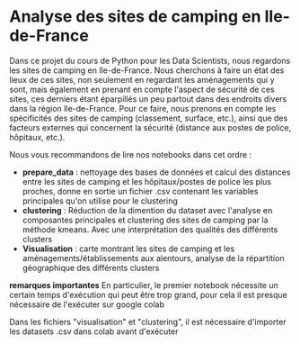 # Analyse des sites de camping en Ile-de-France
Dans ce projet du cours de Python pour les Data Scientists, nous regardons les sites de camping en Ile-de-France. Nous cherchons à faire un état des lieux de ces sites, non seulement en regardant les aménagements qui y sont, mais également en prenant en compte l'aspect de sécurité de ces sites, ces derniers étant éparpillés un peu partout dans des endroits divers dans la région Ile-de-France. Pour ce faire, nous prenons en compte les spécificités des sites de camping (classement, surface, etc.), ainsi que des facteurs externes qui concernent la sécurité (distance aux postes de police, hôpitaux, etc.). 

Nous vous recommandons de lire nos notebooks dans cet ordre : 

* **prepare_data** : nettoyage des bases de données et calcul des distances entre les sites de camping et les hôpitaux/postes de police les plus proches, donne en sortie un fichier .csv contenant les variables principales qu'on utilise pour le clustering
* **clustering** : Réduction de la dimention du dataset avec l'analyse en composantes principales et clustering des sites de camping par la méthode kmeans. Avec une interprétation des qualités des différents clusters
* **Visualisation** : carte montrant les sites de camping et les aménagements/établissements aux alentours, analyse de la répartition géographique des différents clusters

**remarques importantes**
En particulier, le premier notebook nécessite un certain temps d'exécution qui peut être trop grand, pour cela il est presque nécessaire de l'exécuter sur google colab

Dans les fichiers "visualisation" et "clustering", il est nécessaire d'importer les datasets .csv dans colab avant d'exécuter
